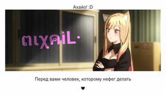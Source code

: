 <p align="center">Ахайо! :D<img <img src="banner.png"></p> 
<p align="center">Перед вами человек, которому нефег делать</p>
<p align="center">❤</p>
